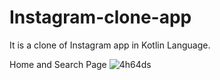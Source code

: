 # Instagram-clone-app
It is a clone of Instagram app in Kotlin Language. 

Home and Search Page
![4h64ds](https://user-images.githubusercontent.com/51445048/94983629-45263d80-0562-11eb-8e46-58a2acf152bf.gif)  

